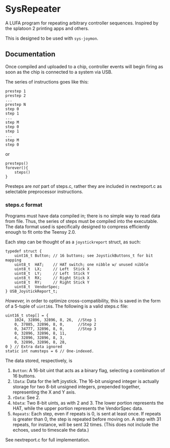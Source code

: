 # SysRepeater

A LUFA program for repeating arbitrary controller sequences. Inspired by the splatoon 2 printing apps and others. 



This is designed to be used with `sys-joymon`.



## Documentation

Once compiled and uploaded to a chip, controller events will begin firing as soon as the chip is connected to a system via USB.



The series of instructions goes like this:

```
prestep 1
prestep 2
...
prestep N
step 0
step 1
...
step M
step 0
step 1
...
step M
step 0
```

or

```
presteps()
forever(){
    steps()
}
```



Presteps are *not* part of steps.c, rather they are included in nextreport.c as selectable preprocessor instructions.



### steps.c format

Programs must have data compiled in; there is no simple way to read data from file. Thus, the series of steps must be compiled into the executable. The data format used is specifically designed to compress efficiently enough to fit onto the Teensy 2.0.

Each step can be thought of as a `joystickreport` struct, as such:

```
typedef struct {
	uint16_t Button; // 16 buttons; see JoystickButtons_t for bit mapping
	uint8_t  HAT;    // HAT switch; one nibble w/ unused nibble
	uint8_t  LX;     // Left  Stick X
	uint8_t  LY;     // Left  Stick Y
	uint8_t  RX;     // Right Stick X
	uint8_t  RY;     // Right Stick Y
	uint8_t  VendorSpec;
} USB_JoystickReport_t;
```

*However,* in order to optimize cross-compatibility, this is saved in the form of a 5-tuple of `uint16`s. The following is a valid steps.c file:

```uint16_t step[] = {
uint16_t step[] = {
    1024, 32896, 32896, 8, 26,  //Step 1
    0, 37885, 32896, 8, 0,      //Step 2
    0, 34777, 32896, 8, 0,      //Step 3
    0, 32896, 32896, 8, 11, 
    4, 32896, 32896, 8, 3,
    0, 32896, 32896, 8, 28,
0 } // Extra data ignored
static int numsteps = 6 // One-indexed.
```

The data stored, respectively, is

1. `Button`: A 16-bit uint that acts as a binary flag, selecting a combination of 16 buttons.
2. `lData`: Data for the left joystick. The 16-bit unsigned integer is actually storage for two 8-bit unsigned integers, prepended together, representing the X and Y axis. 
3. `rData`: See 2. 
4. `hData`: Two 8-bit uints, as with 2 and 3. The lower portion represents the HAT, while the upper portion represents the VendorSpec data.
5. `Repeats`: Each step, even if repeats is 0, is sent at least once. If repeats is greater than 0, the step is repeated before moving on. A step with 31 repeats, for instance, will be sent 32 times. (This does not include the echoes, used to timescale the data.)

See nextreport.c for full implementation. 